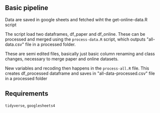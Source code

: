 ## Basic pipeline
Data are saved in google sheets and fetched wiht the get-online-data.R script

The script load two dataframes, df_paper and df_online. These can be processed and merged using the `process-data.R` script, which outputs "all-data.csv" file in a processed folder.

These are semi edited files, basically just basic column renaming and class changes, necessary to merge paper and online datasets. 

New variables and recoding then happens in the `process-all.R` file. This creates df_processed dataframe and saves in "all-data-processed.csv" file in a processed folder

## Requirements
`tidyverse`, `googlesheets4`